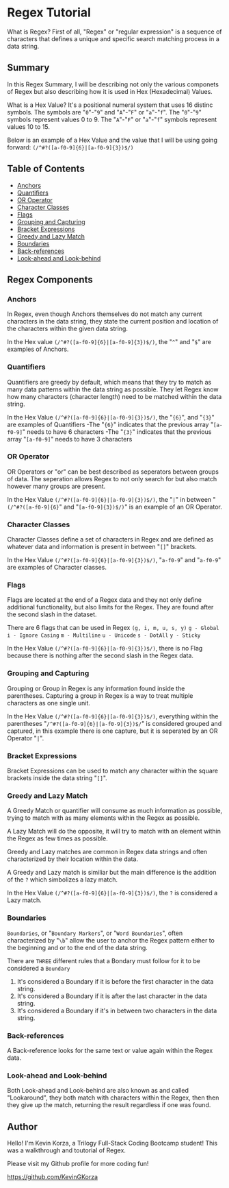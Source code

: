 # Regex Tutorial

What is Regex? First of all, "Regex" or "regular expression" is a sequence of characters that defines a unique and specific search matching process in a data string.

## Summary

In this Regex Summary, I will be describing not only the various componets of Regex but also describing how it is used in Hex (Hexadecimal) Values.

What is a Hex Value? 
It's a positional numeral system that uses 16 distinc symbols.
The symbols are "`0`"-"`9`" and "`A`"-"`F`" or "`a`"-"`f`".
The "`0`"-"`9`" symbols represent values 0 to 9.
The "`A`"-"`F`" or "`a`"-"`f`" symbols represent values 10 to 15.

Below is an example of a Hex Value and the value that I will be using going forward:
`(/^#?([a-f0-9]{6}|[a-f0-9]{3})$/)`



## Table of Contents

- [Anchors](#anchors)
- [Quantifiers](#quantifiers)
- [OR Operator](#or-operator)
- [Character Classes](#character-classes)
- [Flags](#flags)
- [Grouping and Capturing](#grouping-and-capturing)
- [Bracket Expressions](#bracket-expressions)
- [Greedy and Lazy Match](#greedy-and-lazy-match)
- [Boundaries](#boundaries)
- [Back-references](#back-references)
- [Look-ahead and Look-behind](#look-ahead-and-look-behind)

## Regex Components

### Anchors
In Regex, even though Anchors themselves do not match any current characters in the data string, they state the current position and location of the characters within the given data string.

In the Hex value `(/^#?([a-f0-9]{6}|[a-f0-9]{3})$/)`, the "`^`" and "`$`" are examples of Anchors.

 

### Quantifiers
Quantifiers are greedy by default, which means that they try to match as many data patterns within the data string as possible. They let Regex know how many characters (character length) need to be matched within the data string. 

In the Hex Value `(/^#?([a-f0-9]{6}|[a-f0-9]{3})$/)`, the "`{6}`", and "`{3}`" are examples of Quantifiers
    -The "`{6}`" indicates that the previous array "`[a-f0-9]`" needs to have 6 characters 
    -The "`{3}`" indicates that the previous array "`[a-f0-9]`" needs to have 3 characters

### OR Operator
OR Operators or "or" can be best described as seperators between groups of data. The seperation allows Regex to not only search for but also match however many groups are present.

In the Hex Value `(/^#?([a-f0-9]{6}|[a-f0-9]{3})$/)`, the "`|`" in between "`(/^#?([a-f0-9]{6}`" and "`[a-f0-9]{3})$/)`" is an example of an OR Operator.

### Character Classes
Character Classes define a set of characters in Regex and are defined as whatever data and information is present in between "`[]`" brackets.

In the Hex Value `(/^#?([a-f0-9]{6}|[a-f0-9]{3})$/)`, "`a-f0-9`" and "`a-f0-9`" are examples of Character classes. 

### Flags
Flags are located at the end of a Regex data and they not only define additional functionality, but also limits for the Regex. They are found after the second slash in the dataset.

There are 6 flags that can be used in Regex `(g, i, m, u, s, y)`
`g - Global`
`i - Ignore Casing`
`m - Multiline`
`u - Unicode`
`s - DotAll`
`y - Sticky `

In the Hex Value `(/^#?([a-f0-9]{6}|[a-f0-9]{3})$/)`, there is no Flag because there is nothing after the second slash in the Regex data.

### Grouping and Capturing
Grouping or Group in Regex is any information found inside the parentheses. Capturing a group in Regex is a way to treat multiple characters as one single unit.

In the Hex Value `(/^#?([a-f0-9]{6}|[a-f0-9]{3})$/)`, everything within the parentheses "`/^#?([a-f0-9]{6}|[a-f0-9]{3})$/`" is considered grouped and captured, in this example there is one capture, but it is seperated by an OR Operator "`|`".

### Bracket Expressions
Bracket Expressions can be used to match any character within the square brackets inside the data string "`[]`".

### Greedy and Lazy Match
A Greedy Match or quantifier will consume as much information as possible, trying to match with as many elements within the Regex as possible.

A Lazy Match will do the opposite, it will try to match with an element within the Regex as few times as possible.

Greedy and Lazy matches are common in Regex data strings and often characterized by their location within the data.

A Greedy and Lazy match is similiar but the main difference is the addition of the `?` which simbolizes a lazy match.

In the Hex Value `(/^#?([a-f0-9]{6}|[a-f0-9]{3})$/)`, the `?` is considered a Lazy match.


### Boundaries
`Boundaries`, or "`Boundary Markers`", or "`Word Boundaries`", often characterized by "`\b`" allow the user to anchor the Regex pattern either to the beginning and or to the end of the data string.

There are `THREE` different rules that a Bondary must follow for it to be considered a `Boundary`
1. It's considered a Boundary if it is before the first character in the data string.
2. It's considered a Boundary if it is after the last character in the data string.
3. It's considered a Boundary if it's in between two characters in the data string.

### Back-references
A Back-reference looks for the same text or value again within the Regex data.

### Look-ahead and Look-behind
Both Look-ahead and Look-behind are also known as and called "Lookaround", they both match with characters within the Regex, then then they give up the match, returning the result regardless if one was found.

## Author
Hello! I'm Kevin Korza, a Trilogy Full-Stack Coding Bootcamp student! This was a walkthrough and toutorial of Regex.

Please visit my Github profile for more coding fun!

https://github.com/KevinGKorza
